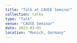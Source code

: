 ```yaml
---
title: "Talk at CAUSE Seminar"
collection: talks
type: "Talk"
venue: "CAUSE Seminar"
date: 2023-03-01
location: "Munich, Germany"
---
```

